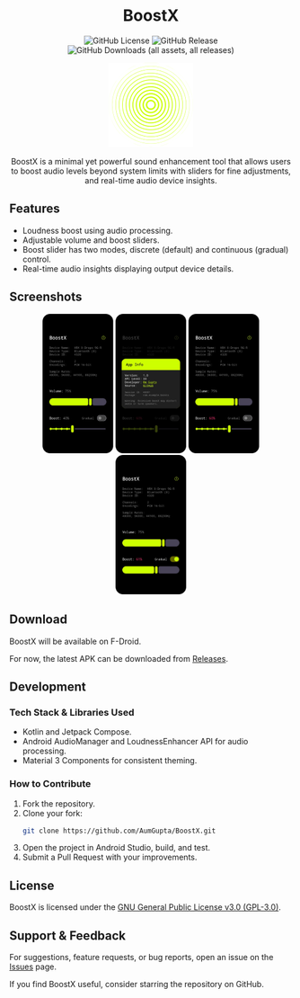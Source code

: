 <div align="center">

# BoostX 

![GitHub License](https://img.shields.io/github/license/AumGupta/BoostX)
![GitHub Release](https://img.shields.io/github/v/release/AumGupta/BoostX)
![GitHub Downloads (all assets, all releases)](https://img.shields.io/github/downloads/AumGupta/BoostX/total)

   <img alt="BoostX Logo" src="docs/assets/logo.png">

BoostX is a minimal yet powerful sound enhancement tool that allows users to boost audio levels beyond system limits with sliders for fine adjustments, and real-time audio device insights.
</div>


## Features

- Loudness boost using audio processing.
- Adjustable volume and boost sliders.
- Boost slider has two modes, discrete (default) and continuous (gradual) control. 
- Real-time audio insights displaying output device details.

## Screenshots

<div align="center">
   <img src="docs/assets/screenshots/1.png" width="25%" alt="BoostX UI 1">
   <img src="docs/assets/screenshots/2.png" width="25%" alt="BoostX UI 2">
   <img src="docs/assets/screenshots/3.png" width="25%" alt="BoostX UI 3">
   <img src="docs/assets/screenshots/4.png" width="25%" alt="BoostX UI 4">
</div>

## Download

BoostX will be available on F-Droid.

For now, the latest APK can be downloaded from [Releases](https://github.com/AumGupta/BoostX/releases).

## Development

### Tech Stack & Libraries Used

- Kotlin and Jetpack Compose.
- Android AudioManager and LoudnessEnhancer API for audio processing.
- Material 3 Components for consistent theming.

### How to Contribute

1. Fork the repository.
2. Clone your fork:
   ```sh
   git clone https://github.com/AumGupta/BoostX.git
   ```
3. Open the project in Android Studio, build, and test. 
4. Submit a Pull Request with your improvements.

## License
BoostX is licensed under the [GNU General Public License v3.0 (GPL-3.0)](https://github.com/AumGupta/BoostX?tab=GPL-3.0-1-ov-file).

## Support & Feedback
For suggestions, feature requests, or bug reports, open an issue on the [Issues](https://github.com/AumGupta/BoostX/issues) page.

If you find BoostX useful, consider starring the repository on GitHub.
